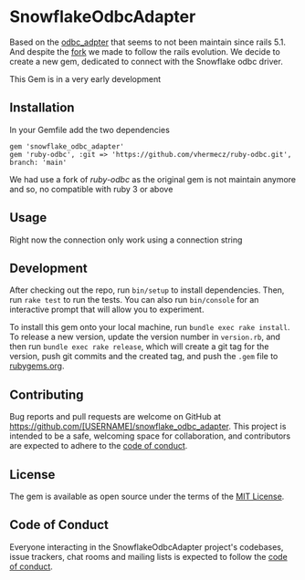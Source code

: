 # SnowflakeOdbcAdapter

Based on the [odbc_adpter](https://github.com/localytics/odbc_adapter) that seems to not been maintain since rails 5.1. And despite the [fork](https://github.com/singlespot/odbc_adapter) we made to follow the rails evolution.
We decide to create a new gem, dedicated to connect with the Snowflake odbc driver.

This Gem is in a very early development

## Installation

In your Gemfile add the two dependencies

```
gem 'snowflake_odbc_adapter'
gem 'ruby-odbc', :git => 'https://github.com/vhermecz/ruby-odbc.git', branch: 'main'
```

We had use a fork of *ruby-odbc* as the original gem is not maintain anymore and so, no compatible with ruby 3 or above

## Usage

Right now the connection only work using a connection string

## Development

After checking out the repo, run `bin/setup` to install dependencies. Then, run `rake test` to run the tests. You can also run `bin/console` for an interactive prompt that will allow you to experiment.

To install this gem onto your local machine, run `bundle exec rake install`. To release a new version, update the version number in `version.rb`, and then run `bundle exec rake release`, which will create a git tag for the version, push git commits and the created tag, and push the `.gem` file to [rubygems.org](https://rubygems.org).

## Contributing

Bug reports and pull requests are welcome on GitHub at https://github.com/[USERNAME]/snowflake_odbc_adapter. This project is intended to be a safe, welcoming space for collaboration, and contributors are expected to adhere to the [code of conduct](https://github.com/[USERNAME]/snowflake_odbc_adapter/blob/master/CODE_OF_CONDUCT.md).

## License

The gem is available as open source under the terms of the [MIT License](https://opensource.org/licenses/MIT).

## Code of Conduct

Everyone interacting in the SnowflakeOdbcAdapter project's codebases, issue trackers, chat rooms and mailing lists is expected to follow the [code of conduct](https://github.com/[USERNAME]/snowflake_odbc_adapter/blob/master/CODE_OF_CONDUCT.md).
